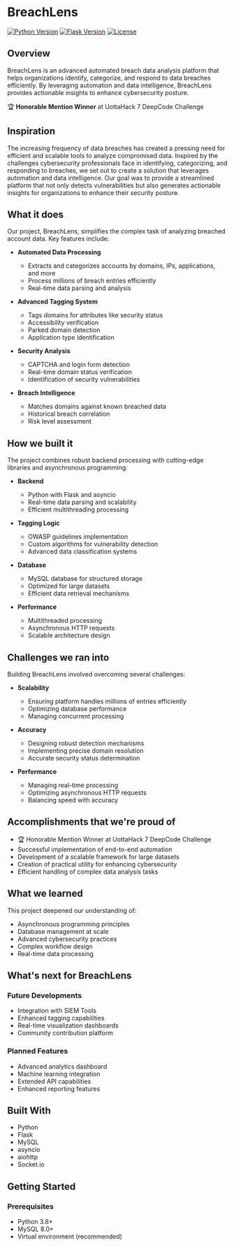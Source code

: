 # BreachLens

[![Python Version](https://img.shields.io/badge/python-3.8+-blue.svg)](https://www.python.org/downloads/)
[![Flask Version](https://img.shields.io/badge/flask-2.0+-green.svg)](https://flask.palletsprojects.com/)
[![License](https://img.shields.io/badge/license-MIT-blue.svg)](LICENSE)

## Overview

BreachLens is an advanced automated breach data analysis platform that helps organizations identify, categorize, and respond to data breaches efficiently. By leveraging automation and data intelligence, BreachLens provides actionable insights to enhance cybersecurity posture.

🏆 **Honorable Mention Winner** at UottaHack 7 DeepCode Challenge

## Inspiration

The increasing frequency of data breaches has created a pressing need for efficient and scalable tools to analyze compromised data. Inspired by the challenges cybersecurity professionals face in identifying, categorizing, and responding to breaches, we set out to create a solution that leverages automation and data intelligence. Our goal was to provide a streamlined platform that not only detects vulnerabilities but also generates actionable insights for organizations to enhance their security posture.

## What it does

Our project, BreachLens, simplifies the complex task of analyzing breached account data. Key features include:

* **Automated Data Processing**
    * Extracts and categorizes accounts by domains, IPs, applications, and more
    * Process millions of breach entries efficiently
    * Real-time data parsing and analysis

* **Advanced Tagging System**
    * Tags domains for attributes like security status
    * Accessibility verification
    * Parked domain detection
    * Application type identification

* **Security Analysis**
    * CAPTCHA and login form detection
    * Real-time domain status verification
    * Identification of security vulnerabilities

* **Breach Intelligence**
    * Matches domains against known breached data
    * Historical breach correlation
    * Risk level assessment

## How we built it

The project combines robust backend processing with cutting-edge libraries and asynchronous programming:

* **Backend**
    * Python with Flask and asyncio
    * Real-time data parsing and scalability
    * Efficient multithreading processing

* **Tagging Logic**
    * OWASP guidelines implementation
    * Custom algorithms for vulnerability detection
    * Advanced data classification systems

* **Database**
    * MySQL database for structured storage
    * Optimized for large datasets
    * Efficient data retrieval mechanisms

* **Performance**
    * Multithreaded processing
    * Asynchronous HTTP requests
    * Scalable architecture design

## Challenges we ran into

Building BreachLens involved overcoming several challenges:

* **Scalability**
    * Ensuring platform handles millions of entries efficiently
    * Optimizing database performance
    * Managing concurrent processing

* **Accuracy**
    * Designing robust detection mechanisms
    * Implementing precise domain resolution
    * Accurate security status determination

* **Performance**
    * Managing real-time processing
    * Optimizing asynchronous HTTP requests
    * Balancing speed with accuracy

## Accomplishments that we're proud of

* 🏆 Honorable Mention Winner at UottaHack 7 DeepCode Challenge
* Successful implementation of end-to-end automation
* Development of a scalable framework for large datasets
* Creation of practical utility for enhancing cybersecurity
* Efficient handling of complex data analysis tasks

## What we learned

This project deepened our understanding of:

* Asynchronous programming principles
* Database management at scale
* Advanced cybersecurity practices
* Complex workflow design
* Real-time data processing

## What's next for BreachLens

### Future Developments
* Integration with SIEM Tools
* Enhanced tagging capabilities
* Real-time visualization dashboards
* Community contribution platform

### Planned Features
* Advanced analytics dashboard
* Machine learning integration
* Extended API capabilities
* Enhanced reporting features

## Built With
* Python
* Flask
* MySQL
* asyncio
* aiohttp
* Socket.io

## Getting Started

### Prerequisites
* Python 3.8+
* MySQL 8.0+
* Virtual environment (recommended)
